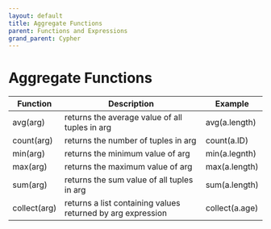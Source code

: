 ```yaml
---
layout: default
title: Aggregate Functions
parent: Functions and Expressions 
grand_parent: Cypher
---
```


# Aggregate Functions

| Function | Description | Example |
| ----------- | ----------- |  ----------- |
| avg(arg) | returns the average value of all tuples in arg | avg(a.length) |
| count(arg) | returns the number of tuples in arg | count(a.ID) |
| min(arg) | returns the minimum value of arg | min(a.legnth) | 
| max(arg) | returns the maximum value of arg | max(a.length) | 
| sum(arg) | returns the sum value of all tuples in arg | sum(a.length) |
| collect(arg) | returns a list containing values returned by arg expression | collect(a.age) |
